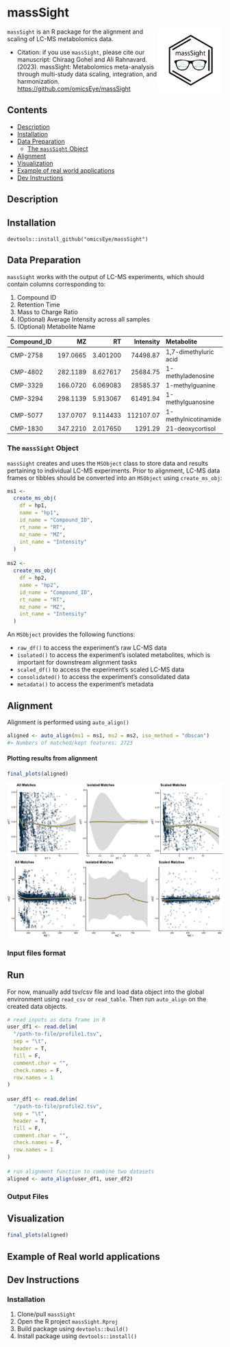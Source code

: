 
<!-- README.md is generated from README.Rmd. Please edit that file -->

# massSight

<img src="man/figures/massSight.png" align="right" width="30%"/></a>

`massSight` is an R package for the alignment and scaling of LC-MS
metabolomics data.

- Citation: if you use `massSight`, please cite our manuscript: Chiraag
  Gohel and Ali Rahnavard. (2023). massSight: Metabolomics meta-analysis
  through multi-study data scaling, integration, and harmonization.
  <https://github.com/omicsEye/massSight>

## Contents

- [Description](#description)
- [Installation](#installation)
- [Data Preparation](#data-preparation)
  - [The `massSight` Object](#ms-obj)
- [Alignment](#align)
- [Visualization](#visualization)
- [Example of real world
  applications](#example-of-real-world-applications)
- [Dev Instructions](#dev-instructions)

## Description

## Installation

    devtools::install_github("omicsEye/massSight")

## Data Preparation

`massSight` works with the output of LC-MS experiments, which should
contain columns corresponding to:

1.  Compound ID
2.  Retention Time
3.  Mass to Charge Ratio
4.  (Optional) Average Intensity across all samples
5.  (Optional) Metabolite Name

| Compound_ID |       MZ |       RT | Intensity | Metabolite            |
|:------------|---------:|---------:|----------:|:----------------------|
| CMP-2758    | 197.0665 | 3.401200 |  74498.87 | 1,7-dimethyluric acid |
| CMP-4802    | 282.1189 | 8.627617 |  25684.75 | 1-methyladenosine     |
| CMP-3329    | 166.0720 | 6.069083 |  28585.37 | 1-methylguanine       |
| CMP-3294    | 298.1139 | 5.913067 |  61491.94 | 1-methylguanosine     |
| CMP-5077    | 137.0707 | 9.114433 | 112107.07 | 1-methylnicotinamide  |
| CMP-1830    | 347.2210 | 2.017650 |   1291.29 | 21-deoxycortisol      |

### The `massSight` Object

`massSight` creates and uses the `MSObject` class to store data and
results pertaining to individual LC-MS experiments. Prior to alignment,
LC-MS data frames or tibbles should be converted into an `MSObject`
using `create_ms_obj`:

``` r
ms1 <-
  create_ms_obj(
    df = hp1,
    name = "hp1",
    id_name = "Compound_ID",
    rt_name = "RT",
    mz_name = "MZ",
    int_name = "Intensity"
  )

ms2 <-
  create_ms_obj(
    df = hp2,
    name = "hp2",
    id_name = "Compound_ID",
    rt_name = "RT",
    mz_name = "MZ",
    int_name = "Intensity"
  )
```

An `MSObject` provides the following functions:

- `raw_df()` to access the experiment’s raw LC-MS data
- `isolated()` to access the experiment’s isolated metabolites, which is
  important for downstream alignment tasks
- `scaled_df()` to access the experiment’s scaled LC-MS data
- `consolidated()` to access the experiment’s consolidated data
- `metadata()` to access the experiment’s metadata

## Alignment

Alignment is performed using `auto_align()`

``` r
aligned <- auto_align(ms1 = ms1, ms2 = ms2, iso_method = "dbscan")
#> Numbers of matched/kept features: 2723
```

#### Plotting results from alignment

``` r
final_plots(aligned)
```

![](README-unnamed-chunk-5-1.png)<!-- -->

### Input files format

## Run

For now, manually add tsv/csv file and load data object into the global
environment using `read_csv` or `read_table`. Then run `auto_align` on
the created data objects.

``` r
# read inputs as data frame in R
user_df1 <- read.delim(
  "/path-to-file/profile1.tsv",
  sep = "\t",
  header = T,
  fill = F,
  comment.char = "",
  check.names = F,
  row.names = 1
)

user_df1 <- read.delim(
  "/path-to-file/profile2.tsv",
  sep = "\t",
  header = T,
  fill = F,
  comment.char = "",
  check.names = F,
  row.names = 1
)

# run alignment function to combine two datasets
aligned <- auto_align(user_df1, user_df2)
```

### Output Files

## Visualization

``` r
final_plots(aligned)
```

## Example of Real world applications

## Dev Instructions

### Installation

1.  Clone/pull `massSight`
2.  Open the R project `massSight.Rproj`
3.  Build package using `devtools::build()`
4.  Install package using `devtools::install()`
